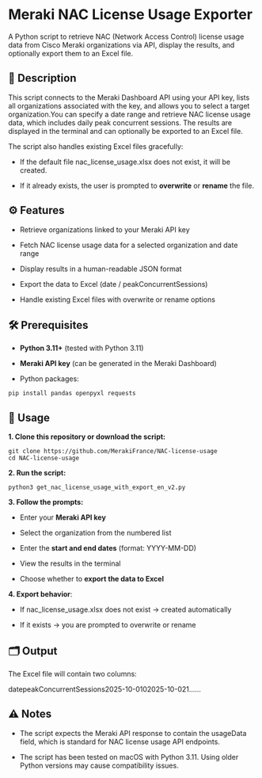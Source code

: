 Meraki NAC License Usage Exporter
=================================

A Python script to retrieve NAC (Network Access Control) license usage data from Cisco Meraki organizations via API, display the results, and optionally export them to an Excel file.

📝 Description
--------------

This script connects to the Meraki Dashboard API using your API key, lists all organizations associated with the key, and allows you to select a target organization.You can specify a date range and retrieve NAC license usage data, which includes daily peak concurrent sessions. The results are displayed in the terminal and can optionally be exported to an Excel file.

The script also handles existing Excel files gracefully:

*   If the default file nac\_license\_usage.xlsx does not exist, it will be created.
    
*   If it already exists, the user is prompted to **overwrite** or **rename** the file.
    

⚙️ Features
-----------

*   Retrieve organizations linked to your Meraki API key
    
*   Fetch NAC license usage data for a selected organization and date range
    
*   Display results in a human-readable JSON format
    
*   Export the data to Excel (date / peakConcurrentSessions)
    
*   Handle existing Excel files with overwrite or rename options
    

🛠️ Prerequisites
-----------------

*   **Python 3.11+** (tested with Python 3.11)
    
*   **Meraki API key** (can be generated in the Meraki Dashboard)
    
*   Python packages:
    
```
pip install pandas openpyxl requests
```

🚀 Usage
--------

**1.  Clone this repository or download the script:**
    
```
git clone https://github.com/MerakiFrance/NAC-license-usage
cd NAC-license-usage
```

**2.  Run the script:**
    
```
python3 get_nac_license_usage_with_export_en_v2.py
```

**3.  Follow the prompts:**
    

*   Enter your **Meraki API key**
    
*   Select the organization from the numbered list
    
*   Enter the **start and end dates** (format: YYYY-MM-DD)
    
*   View the results in the terminal
    
*   Choose whether to **export the data to Excel**
    

**4.  Export behavior**:
    

*   If nac\_license\_usage.xlsx does not exist → created automatically
    
*   If it exists → you are prompted to overwrite or rename
    

🗂️ Output
----------

The Excel file will contain two columns:

datepeakConcurrentSessions2025-10-0102025-10-021......

⚠️ Notes
--------

*   The script expects the Meraki API response to contain the usageData field, which is standard for NAC license usage API endpoints.
    
*   The script has been tested on macOS with Python 3.11. Using older Python versions may cause compatibility issues.
